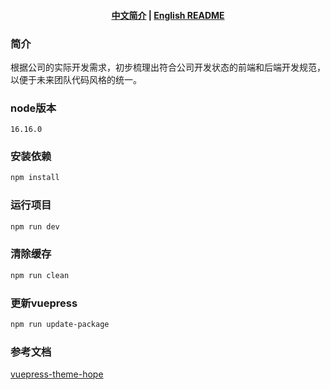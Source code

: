 <h4 align="center">

[中文简介](README-zh.md) | [English README](README.md)

</h4>


### 简介

​	根据公司的实际开发需求，初步梳理出符合公司开发状态的前端和后端开发规范，以便于未来团队代码风格的统一。



### node版本

```text
16.16.0
```



### 安装依赖

```bash
npm install
```





### 运行项目

```bash
npm run dev
```



### 清除缓存

```bash
npm run clean
```



### 更新vuepress

```bash
npm run update-package
```

### 参考文档

[vuepress-theme-hope](https://theme-hope.vuejs.press/zh/guide/)